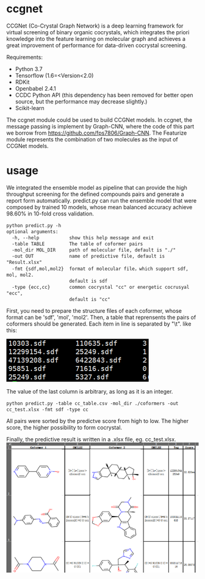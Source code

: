 # ccgnet
CCGNet (Co-Crystal Graph Network) is a deep learning framework for virtual screening of binary organic cocrystals, which integrates the priori knowledge into the feature learning on molecular graph and achieves a great improvement of performance for data-driven cocrystal screening.

Requirements:
* Python 3.7
* Tensorflow (1.6=<Version<2.0)
* RDKit
* Openbabel 2.4.1
* CCDC Python API  (this dependency has been removed for better open source, but the performance may decrease slightly.)
* Scikit-learn

The ccgnet module could be used to build CCGNet models. In ccgnet, the message passing is implement by Graph-CNN, where the code of this part we borrow from https://github.com/fps7806/Graph-CNN. The Featurize module represents the combination of two molecules as the input of CCGNet models.
# usage
We integrated the ensemble model as pipeline that can provide the high throughput screening for the defined compounds pairs and generate a report form automatically. 
predict.py can run the ensemble model that were composed by trained 10 models, whose mean balanced accuracy achieve 98.60% in 10-fold cross validation.
~~~
python predict.py -h
optional arguments:
  -h, --help           show this help message and exit
  -table TABLE         The table of coformer pairs
  -mol_dir MOL_DIR     path of molecular file, default is "./"
  -out OUT             name of predictive file, default is "Result.xlsx"
  -fmt {sdf,mol,mol2}  format of molecular file，which support sdf, mol, mol2.
                       default is sdf
  -type {ecc,cc}       common cocrystal "cc" or energetic cocrusyal "ecc",
                       default is "cc"
~~~
First, you need to prepare the structure files of each coformer, whose format can be 'sdf', 'mol', 'mol2'.
Then, a table that reprensents the pairs of coformers should be generated. Each item in line is separated by "\t". like this:

![image](https://github.com/Saoge123/ccgnet/blob/main/img/table-example.png)

The value of the last column is arbitrary, as long as it is an integer. 

~~~
python predict.py -table cc_table.csv -mol_dir ./coformers -out cc_test.xlsx -fmt sdf -type cc
~~~
All pairs were sorted by the predictve score from high to low. The higher score, the higher possibility to form cocrystal.

Finally, the predictive result is written in a .xlsx file, eg. cc_test.xlsx. 
![image](https://github.com/Saoge123/ccgnet/blob/main/img/xlsx.png)
